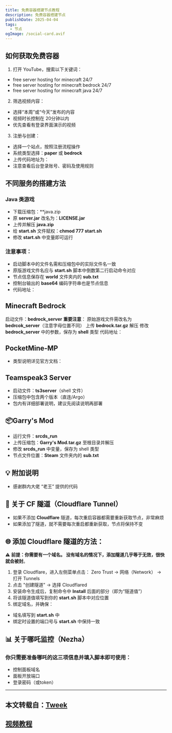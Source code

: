 ```yaml
---
title: 免费容器搭建节点教程
description: 免费容器搭建节点
publishDate: 2025-04-04
tags:
  - 节点
ogImage: /social-card.avif
---
```

##  如何获取免费容器

1.  打开 YouTube，搜索以下关键词：

* free server hosting for minecraft 24/7
* free server hosting for minecraft bedrock 24/7
* free server hosting for minecraft java 24/7

2. 筛选视频内容：

* 选择“本周”或“今天”发布的内容
* 视频时长控制在 20分钟以内
* 优先查看有登录界面演示的视频

3. 注册与创建：

* 选择一个站点，按照注册流程操作
* 系统类型选择：**paper** 或 **bedrock**
* 上传代码地址为：[](Java:https://pan.tweek.top/s/G7tp) [](Bedrock:https://pan.tweek.top/s/J2um)
* 注意查看后台登录账号、密码及使用规则

## 不同服务的搭建方法

### Java 类游戏

* 下载压缩包：**java.zip
* 原 **server.jar** 改名为：**LICENSE.jar**
* 上传并解压 **java.zip**
* 给 **start.sh** 文件赋权：**chmod 777 start.sh**
* 修改 **start.sh** 中变量即可运行

### 注意事项：
* 启动脚本中的文件名需和压缩包中的实际文件名一致
* 原版游戏文件名应与 **start.sh** 脚本中倒数第二行启动命令对应
* 节点信息保存在 **world** 文件夹内的 **sub.txt**
* 控制台输出的 **base64** 编码字符串也是节点信息
* 代码地址：[](https://pan.tweek.top/s/G7tp)

## Minecraft Bedrock

启动文件：**bedrock_server**
**重要注意**： 原始游戏文件需改名为 **bedrcok_server**（注意字母位置不同）
上传 **bedrock.tar.gz** 解压
修改 **bedrock_server** 中的参数，保存为 **shell** 类型
代码地址：[](https://pan.tweek.top/s/J2um)

##  PocketMine-MP

* 类型说明详见官方文档：[](https://github.com/eooce/PocketMine-MP)

## Teamspeak3 Server

* 启动文件：**ts3server**（shell 文件）
* 压缩包中包含两个版本（直连/Argo）
* 包内有详细部署说明，建议先阅读说明再部署

## 📦Garry's Mod

* 运行文件：**srcds_run**
* 上传压缩包：**Garry's Mod.tar.gz** 至根目录并解压
* 修改 **srcds_run** 中变量，保存为 shell 类型
* 节点文件位置：**Steam** 文件夹内的 **sub.txt**

## 💡 附加说明

* 感谢群内大佬 “老王” 提供的代码

## 🚪 关于 CF 隧道（Cloudflare Tunnel）

* 如果不添加 **Cloudflare** 隧道，每次重启容器都需要重新获取节点，非常麻烦
* 如果添加了隧道，就不需要每次重启都重新获取，节点将保持不变

## 🌐 添加 Cloudflare 隧道的方法：
⚠️ **前提：你需要有一个域名。
没有域名的情况下，添加隧道几乎等于无效，很快就会被封**。

1. 登录 Cloudflare，进入左侧菜单点击：
Zero Trust → 网络（Network） → 打开 Tunnels
2. 点击 "创建隧道" → 选择 Cloudflared
3. 安装命令生成后，复制命令中 **Install** 后面的部分（即为“隧道值”）
4. 将该隧道值填写到你的 **start.sh** 脚本中对应位置
5. 绑定域名，并确保：
* 域名填写到 **start.sh** 中
* 绑定时设置的端口号与 **start.sh** 中保持一致

## 📊 关于哪吒监控（Nezha）

### 你只需要准备哪吒的这三项信息并填入脚本即可使用：

* 控制面板域名
* 面板开放端口
* 登录密码（或token）
 
 

 
---

## 本文转载自：[Tweek](https://tweek.top/archives/1743750870642)
## [视频教程](https://www.youtube.com/watch?v=D3aRomgn584)




